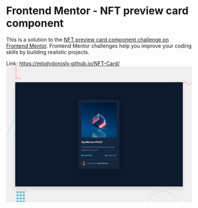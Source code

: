 # Frontend Mentor - NFT preview card component

This is a solution to the [NFT preview card component challenge on Frontend Mentor](https://www.frontendmentor.io/challenges/nft-preview-card-component-SbdUL_w0U). Frontend Mentor challenges help you improve your coding skills by building realistic projects.

Link: https://mlodydorosly.github.io/NFT-Card/
![Design preview for the NFT preview card component coding challenge](./design/desktop-preview.jpg)

